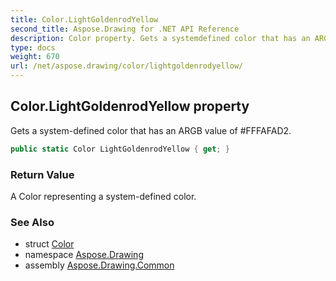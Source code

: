 ```yaml
---
title: Color.LightGoldenrodYellow
second_title: Aspose.Drawing for .NET API Reference
description: Color property. Gets a systemdefined color that has an ARGB value of FFFAFAD2
type: docs
weight: 670
url: /net/aspose.drawing/color/lightgoldenrodyellow/
---
```

## Color.LightGoldenrodYellow property

Gets a system-defined color that has an ARGB value of #FFFAFAD2.

```csharp
public static Color LightGoldenrodYellow { get; }
```

### Return Value

A Color representing a system-defined color.

### See Also

* struct [Color](../)
* namespace [Aspose.Drawing](../../color/)
* assembly [Aspose.Drawing.Common](../../../)



